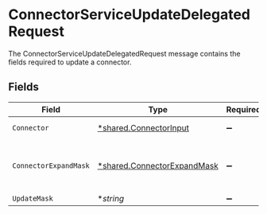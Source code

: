 # ConnectorServiceUpdateDelegatedRequest

The ConnectorServiceUpdateDelegatedRequest message contains the fields required to update a connector.


## Fields

| Field                                                                            | Type                                                                             | Required                                                                         | Description                                                                      |
| -------------------------------------------------------------------------------- | -------------------------------------------------------------------------------- | -------------------------------------------------------------------------------- | -------------------------------------------------------------------------------- |
| `Connector`                                                                      | [*shared.ConnectorInput](../../../pkg/models/shared/connectorinput.md)           | :heavy_minus_sign:                                                               | A Connector is used to sync objects into Apps                                    |
| `ConnectorExpandMask`                                                            | [*shared.ConnectorExpandMask](../../../pkg/models/shared/connectorexpandmask.md) | :heavy_minus_sign:                                                               | The ConnectorExpandMask is used to expand related objects on a connector.        |
| `UpdateMask`                                                                     | **string*                                                                        | :heavy_minus_sign:                                                               | N/A                                                                              |